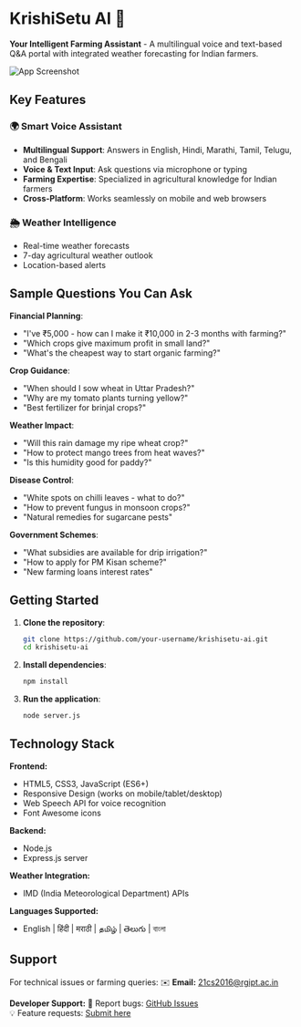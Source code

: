# KrishiSetu AI 🌾

**Your Intelligent Farming Assistant** - A multilingual voice and text-based Q&A portal with integrated weather forecasting for Indian farmers.

![App Screenshot](public/assets/images/screenshot.png) <!-- Add your screenshot path here -->

## Key Features

### 🌍 Smart Voice Assistant
- **Multilingual Support**: Answers in English, Hindi, Marathi, Tamil, Telugu, and Bengali
- **Voice & Text Input**: Ask questions via microphone or typing
- **Farming Expertise**: Specialized in agricultural knowledge for Indian farmers
- **Cross-Platform**: Works seamlessly on mobile and web browsers

### 🌦️ Weather Intelligence
- Real-time weather forecasts
- 7-day agricultural weather outlook
- Location-based alerts

## Sample Questions You Can Ask

**Financial Planning**:
- "I've ₹5,000 - how can I make it ₹10,000 in 2-3 months with farming?"
- "Which crops give maximum profit in small land?"
- "What's the cheapest way to start organic farming?"

**Crop Guidance**:
- "When should I sow wheat in Uttar Pradesh?"
- "Why are my tomato plants turning yellow?"
- "Best fertilizer for brinjal crops?"

**Weather Impact**:
- "Will this rain damage my ripe wheat crop?"
- "How to protect mango trees from heat waves?"
- "Is this humidity good for paddy?"

**Disease Control**:
- "White spots on chilli leaves - what to do?"
- "How to prevent fungus in monsoon crops?"
- "Natural remedies for sugarcane pests"

**Government Schemes**:
- "What subsidies are available for drip irrigation?"
- "How to apply for PM Kisan scheme?"
- "New farming loans interest rates"

## Getting Started

1. **Clone the repository**:
   ```bash
   git clone https://github.com/your-username/krishisetu-ai.git
   cd krishisetu-ai

2. **Install dependencies**:
   ```bash
   npm install

3. **Run the application**:
   ```bash
   node server.js

## Technology Stack

**Frontend:**
- HTML5, CSS3, JavaScript (ES6+)
- Responsive Design (works on mobile/tablet/desktop)
- Web Speech API for voice recognition
- Font Awesome icons

**Backend:**
- Node.js
- Express.js server

**Weather Integration:**
- IMD (India Meteorological Department) APIs

**Languages Supported:**
- English | हिंदी | मराठी | தமிழ் | తెలుగు | বাংলা

## Support

For technical issues or farming queries:
✉️ **Email:** 21cs2016@rgipt.ac.in  
 

**Developer Support:**
🐛 Report bugs: [GitHub Issues](https://github.com/your-username/krishisetu-ai/issues)  
💡 Feature requests: [Submit here](https://github.com/your-username/krishisetu-ai/discussions)  

